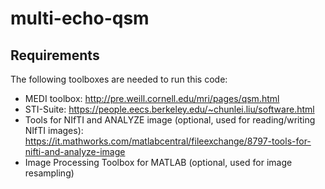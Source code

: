 # multi-echo-qsm

## Requirements
The following toolboxes are needed to run this code:
* MEDI toolbox: http://pre.weill.cornell.edu/mri/pages/qsm.html
* STI-Suite: https://people.eecs.berkeley.edu/~chunlei.liu/software.html
* Tools for NIfTI and ANALYZE image (optional, used for reading/writing NIfTI images): https://it.mathworks.com/matlabcentral/fileexchange/8797-tools-for-nifti-and-analyze-image
* Image Processing Toolbox for MATLAB (optional, used for image resampling)
